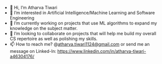 - 👋 Hi, I’m Atharva Tiwari
- 👀 I’m interested in Artificial Intelligence/Machine Learning and Software Engineering
- 🌱 I’m currently working on projects that use ML algorithms to expand my knowledge on the subject matter. 
- 💞️ I’m looking to collaborate on projects that will help me build my overall CS repertoire as well as polishing my skills.  
- 📫 How to reach me? @atharva.tiwari1124@gmail.com or send me an message on Linked-In: https://www.linkedin.com/in/atharva-tiwari-a46304176/

<!---
atiwari18/atiwari18 is a ✨ special ✨ repository because its `README.md` (this file) appears on your GitHub profile.
You can click the Preview link to take a look at your changes.
--->
